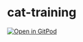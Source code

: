 # cat-training

[![Open in GitPod](https://gitpod.io/button/open-in-gitpod.svg)](https://gitpod.io#https://github.com/workspace/cat-training)
